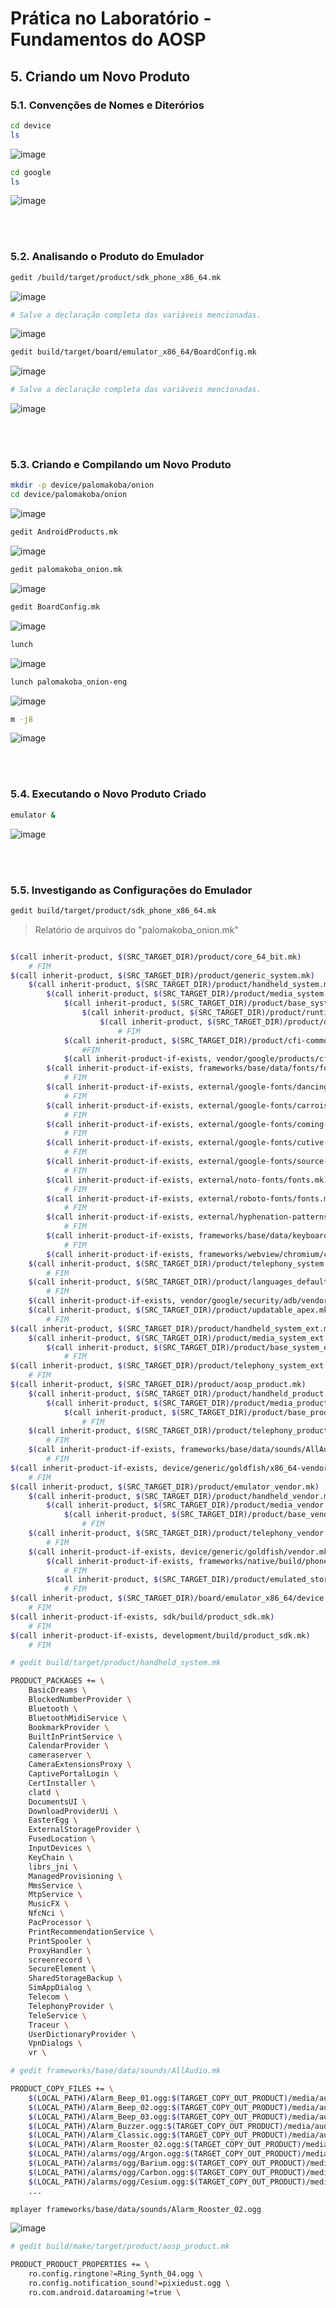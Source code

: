 # Prática no Laboratório - Fundamentos do AOSP
## 5. Criando um Novo Produto

### 5.1. Convenções de Nomes e Diterórios

```bash
cd device
ls
```
![image](https://user-images.githubusercontent.com/19675356/225475386-6f3d9584-dde0-4d78-a953-419dd0ad7c53.png)


```bash
cd google
ls
```
![image](https://user-images.githubusercontent.com/19675356/225475598-9d93311d-57d8-4708-8d2f-9a5454a7b400.png)

<br />
<br />

### 5.2. Analisando o Produto do Emulador

```bash
gedit /build/target/product/sdk_phone_x86_64.mk
```
![image](https://user-images.githubusercontent.com/19675356/225476331-5829abbb-a4e9-4b39-84b5-59b291556a38.png)


```bash
# Salve a declaração completa das variáveis mencionadas.
```
![image](https://user-images.githubusercontent.com/19675356/225476749-e8b20ca8-b7a2-4ff5-a712-77d3118d56d2.png)


```bash
gedit build/target/board/emulator_x86_64/BoardConfig.mk
```
![image](https://user-images.githubusercontent.com/19675356/225476884-6e2709ba-a8f7-4a4a-b1bc-d06d87f534dc.png)


```bash
# Salve a declaração completa das variáveis mencionadas.
```
![image](https://user-images.githubusercontent.com/19675356/225476979-96f74ac6-3436-4e13-998b-31bd5754e85a.png)

<br />
<br />

### 5.3. Criando e Compilando um Novo Produto

```bash
mkdir -p device/palomakoba/onion
cd device/palomakoba/onion
```
![image](https://user-images.githubusercontent.com/19675356/225477447-55f94fbc-065b-45b2-9d3e-6cb2ac96ffd1.png)

```bash
gedit AndroidProducts.mk
```
![image](https://user-images.githubusercontent.com/19675356/225478172-1599aa1f-4f79-46f3-8900-954edd888773.png)

```bash
gedit palomakoba_onion.mk
```
![image](https://user-images.githubusercontent.com/19675356/225478422-08e19248-1cc2-420b-b3d9-49a69d01ab0c.png)

```bash
gedit BoardConfig.mk
```
![image](https://user-images.githubusercontent.com/19675356/225478862-75ee26a6-0474-4525-9325-2b76f14f5f60.png)

```bash
lunch
```
![image](https://user-images.githubusercontent.com/19675356/225478996-f401221a-d723-47b8-a045-48246ad80e9f.png)

```bash
lunch palomakoba_onion-eng
```
![image](https://user-images.githubusercontent.com/19675356/225479094-2990e33b-2660-4784-bdd9-89961863d187.png)

```bash
m -j8
```
![image](https://user-images.githubusercontent.com/19675356/225773414-c90cae84-29c1-4412-bb83-f0fee1587027.png)

<br />
<br />

### 5.4. Executando o Novo Produto Criado

```bash
emulator &
```
![image](https://user-images.githubusercontent.com/19675356/225774304-7fae8a6b-4d76-4ab1-bc1f-44ee9a4e0416.png)

<br />
<br />

### 5.5. Investigando as Configurações do Emulador

```bash
gedit build/target/product/sdk_phone_x86_64.mk
```

> Relatório de arquivos do "palomakoba_onion.mk"
```bash

$(call inherit-product, $(SRC_TARGET_DIR)/product/core_64_bit.mk)
    # FIM
$(call inherit-product, $(SRC_TARGET_DIR)/product/generic_system.mk)
    $(call inherit-product, $(SRC_TARGET_DIR)/product/handheld_system.mk)
        $(call inherit-product, $(SRC_TARGET_DIR)/product/media_system.mk)
            $(call inherit-product, $(SRC_TARGET_DIR)/product/base_system.mk)
                $(call inherit-product, $(SRC_TARGET_DIR)/product/runtime_libart.mk)
                    $(call inherit-product, $(SRC_TARGET_DIR)/product/default_art_config.mk)
                        # FIM 
            $(call inherit-product, $(SRC_TARGET_DIR)/product/cfi-common.mk)
                #FIM
            $(call inherit-product-if-exists, vendor/google/products/cfi-vendor.mk) # NÂO EXISTE
        $(call inherit-product-if-exists, frameworks/base/data/fonts/fonts.mk) # carrega fontes (tipografia)
            # FIM
        $(call inherit-product-if-exists, external/google-fonts/dancing-script/fonts.mk)
            # FIM
        $(call inherit-product-if-exists, external/google-fonts/carrois-gothic-sc/fonts.mk)
            # FIM
        $(call inherit-product-if-exists, external/google-fonts/coming-soon/fonts.mk)
            # FIM
        $(call inherit-product-if-exists, external/google-fonts/cutive-mono/fonts.mk)
            # FIM
        $(call inherit-product-if-exists, external/google-fonts/source-sans-pro/fonts.mk)
            # FIM
        $(call inherit-product-if-exists, external/noto-fonts/fonts.mk)
            # FIM
        $(call inherit-product-if-exists, external/roboto-fonts/fonts.mk)
            # FIM
        $(call inherit-product-if-exists, external/hyphenation-patterns/patterns.mk)
            # FIM
        $(call inherit-product-if-exists, frameworks/base/data/keyboards/keyboards.mk)
            # FIM
        $(call inherit-product-if-exists, frameworks/webview/chromium/chromium.mk) # NÃO EXISTE
    $(call inherit-product, $(SRC_TARGET_DIR)/product/telephony_system.mk)
        # FIM
    $(call inherit-product, $(SRC_TARGET_DIR)/product/languages_default.mk)
        # FIM
    $(call inherit-product-if-exists, vendor/google/security/adb/vendor_key.mk) # NÃO EXISTE
    $(call inherit-product, $(SRC_TARGET_DIR)/product/updatable_apex.mk)
        # FIM
$(call inherit-product, $(SRC_TARGET_DIR)/product/handheld_system_ext.mk)
    $(call inherit-product, $(SRC_TARGET_DIR)/product/media_system_ext.mk)
        $(call inherit-product, $(SRC_TARGET_DIR)/product/base_system_ext.mk)
            # FIM
$(call inherit-product, $(SRC_TARGET_DIR)/product/telephony_system_ext.mk)
    # FIM
$(call inherit-product, $(SRC_TARGET_DIR)/product/aosp_product.mk)
    $(call inherit-product, $(SRC_TARGET_DIR)/product/handheld_product.mk)
        $(call inherit-product, $(SRC_TARGET_DIR)/product/media_product.mk)
            $(call inherit-product, $(SRC_TARGET_DIR)/product/base_product.mk)
                # FIM
    $(call inherit-product, $(SRC_TARGET_DIR)/product/telephony_product.mk)
        # FIM
    $(call inherit-product-if-exists, frameworks/base/data/sounds/AllAudio.mk)
        # FIM
$(call inherit-product-if-exists, device/generic/goldfish/x86_64-vendor.mk)
    # FIM
$(call inherit-product, $(SRC_TARGET_DIR)/product/emulator_vendor.mk)
    $(call inherit-product, $(SRC_TARGET_DIR)/product/handheld_vendor.mk)
        $(call inherit-product, $(SRC_TARGET_DIR)/product/media_vendor.mk)
            $(call inherit-product, $(SRC_TARGET_DIR)/product/base_vendor.mk)
                # FIM
    $(call inherit-product, $(SRC_TARGET_DIR)/product/telephony_vendor.mk)
        # FIM
    $(call inherit-product-if-exists, device/generic/goldfish/vendor.mk)
        $(call inherit-product-if-exists, frameworks/native/build/phone-xhdpi-2048-dalvik-heap.mk)
            # FIM
        $(call inherit-product, $(SRC_TARGET_DIR)/product/emulated_storage.mk)
            # FIM
$(call inherit-product, $(SRC_TARGET_DIR)/board/emulator_x86_64/device.mk)
    # FIM
$(call inherit-product-if-exists, sdk/build/product_sdk.mk)
    # FIM
$(call inherit-product-if-exists, development/build/product_sdk.mk)
    # FIM
```
  
  
```bash
# gedit build/target/product/handheld_system.mk

PRODUCT_PACKAGES += \
    BasicDreams \
    BlockedNumberProvider \
    Bluetooth \
    BluetoothMidiService \
    BookmarkProvider \
    BuiltInPrintService \
    CalendarProvider \
    cameraserver \
    CameraExtensionsProxy \
    CaptivePortalLogin \
    CertInstaller \
    clatd \
    DocumentsUI \
    DownloadProviderUi \
    EasterEgg \
    ExternalStorageProvider \
    FusedLocation \
    InputDevices \
    KeyChain \
    librs_jni \
    ManagedProvisioning \
    MmsService \
    MtpService \
    MusicFX \
    NfcNci \
    PacProcessor \
    PrintRecommendationService \
    PrintSpooler \
    ProxyHandler \
    screenrecord \
    SecureElement \
    SharedStorageBackup \
    SimAppDialog \
    Telecom \
    TelephonyProvider \
    TeleService \
    Traceur \
    UserDictionaryProvider \
    VpnDialogs \
    vr \
```

```bash
# gedit frameworks/base/data/sounds/AllAudio.mk

PRODUCT_COPY_FILES += \
    $(LOCAL_PATH)/Alarm_Beep_01.ogg:$(TARGET_COPY_OUT_PRODUCT)/media/audio/alarms/Alarm_Beep_01.ogg \
    $(LOCAL_PATH)/Alarm_Beep_02.ogg:$(TARGET_COPY_OUT_PRODUCT)/media/audio/alarms/Alarm_Beep_02.ogg \
    $(LOCAL_PATH)/Alarm_Beep_03.ogg:$(TARGET_COPY_OUT_PRODUCT)/media/audio/alarms/Alarm_Beep_03.ogg \
    $(LOCAL_PATH)/Alarm_Buzzer.ogg:$(TARGET_COPY_OUT_PRODUCT)/media/audio/alarms/Alarm_Buzzer.ogg \
    $(LOCAL_PATH)/Alarm_Classic.ogg:$(TARGET_COPY_OUT_PRODUCT)/media/audio/alarms/Alarm_Classic.ogg \
    $(LOCAL_PATH)/Alarm_Rooster_02.ogg:$(TARGET_COPY_OUT_PRODUCT)/media/audio/alarms/Alarm_Rooster_02.ogg \
    $(LOCAL_PATH)/alarms/ogg/Argon.ogg:$(TARGET_COPY_OUT_PRODUCT)/media/audio/alarms/Argon.ogg \
    $(LOCAL_PATH)/alarms/ogg/Barium.ogg:$(TARGET_COPY_OUT_PRODUCT)/media/audio/alarms/Barium.ogg \
    $(LOCAL_PATH)/alarms/ogg/Carbon.ogg:$(TARGET_COPY_OUT_PRODUCT)/media/audio/alarms/Carbon.ogg \
    $(LOCAL_PATH)/alarms/ogg/Cesium.ogg:$(TARGET_COPY_OUT_PRODUCT)/media/audio/alarms/Cesium.ogg \
    ...

```

```bash
mplayer frameworks/base/data/sounds/Alarm_Rooster_02.ogg
```
![image](https://user-images.githubusercontent.com/19675356/225784237-3f40a124-d8fc-42b5-8abd-30b0d8c48570.png)

```bash
# gedit build/make/target/product/aosp_product.mk

PRODUCT_PRODUCT_PROPERTIES += \
    ro.config.ringtone?=Ring_Synth_04.ogg \
    ro.config.notification_sound?=pixiedust.ogg \
    ro.com.android.dataroaming?=true \
```
